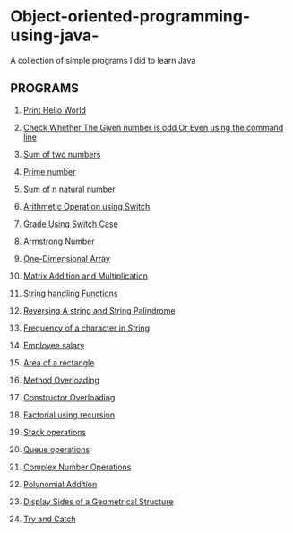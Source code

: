 # Object-oriented-programming-using-java-
A collection of simple programs I did to learn Java

## PROGRAMS

1. <a href="https://github.com/joel-tm/Object-oriented-programming-using-java/tree/main/Programs/program1" target="_blank">Print Hello World</a>

2. <a href="https://github.com/joel-tm/Object-oriented-programming-using-java/tree/main/Programs/program2" target="_blank">Check Whether The Given number is odd Or Even using the command line</a>

3. <a href="https://github.com/joel-tm/Object-oriented-programming-using-java/tree/main/Programs/program3">Sum of two numbers</a>

4. <a href="https://github.com/joel-tm/Object-oriented-programming-using-java/tree/main/Programs/program4">Prime number</a>

5. <a href="https://github.com/joel-tm/Object-oriented-programming-using-java/tree/main/Programs/program5">Sum of n natural number</a>

6. <a href="https://github.com/joel-tm/Object-oriented-programming-using-java/tree/main/Programs/program6">Arithmetic Operation using Switch</a>

7. <a href="https://github.com/joel-tm/Object-oriented-programming-using-java/tree/main/Programs/program7">Grade Using Switch Case</a>

8. <a href="https://github.com/joel-tm/Object-oriented-programming-using-java/tree/main/Programs/program8">Armstrong Number</a>

9. <a href="https://github.com/joel-tm/Object-oriented-programming-using-java/blob/main/Programs/Array.java">One-Dimensional Array</a>

10. <a href="https://github.com/joel-tm/Object-oriented-programming-using-java/blob/main/Programs/TwoArray.java">Matrix Addition and Multiplication</a>

11. <a href="https://github.com/joel-tm/Object-oriented-programming-using-java/blob/main/Programs/FuncString.java">String handling Functions</a>

12. <a href="https://github.com/joel-tm/Object-oriented-programming-using-java/blob/main/Programs/RevS.java">Reversing A string and String Palindrome</a>

13. <a href="https://github.com/joel-tm/Object-oriented-programming-using-java/blob/main/Programs/Occu.java">Frequency of a character in String</a>

14. <a href="https://github.com/joel-tm/Object-oriented-programming-using-java/blob/main/Programs/Employee.java">Employee salary</a>

15. <a href="https://github.com/joel-tm/Object-oriented-programming-using-java/blob/main/Programs/Area.java">Area of a rectangle</a>

16. <a href="https://github.com/joel-tm/Object-oriented-programming-using-java/blob/main/Programs/MethOver.java">Method Overloading</a>

17. <a href="https://github.com/joel-tm/Object-oriented-programming-using-java/blob/main/Programs/Rectangle.java">Constructor Overloading</a>

18. <a href="https://github.com/joel-tm/Object-oriented-programming-using-java/blob/main/Programs/Rfact.java">Factorial using recursion</a>

19. <a href="https://github.com/joel-tm/Object-oriented-programming-using-java/blob/main/Programs/Jstack.java">Stack operations</a>

20. <a href="https://github.com/joel-tm/Object-oriented-programming-using-java/blob/main/Programs/Jqueue.java">Queue operations</a>

21. <a href="https://github.com/joel-tm/Object-oriented-programming-using-java/blob/main/Programs/Complex.java">Complex Number Operations</a>

22. <a href="https://github.com/joel-tm/Object-oriented-programming-using-java/blob/main/Programs/polynomial.java">Polynomial Addition</a>

23. <a href="https://github.com/joel-tm/Object-oriented-programming-using-java/blob/main/Programs/Shape1.java">Display Sides of a Geometrical Structure</a>

24. <a href="https://github.com/joel-tm/Object-oriented-programming-using-java/blob/main/Programs/trycatch.java">Try and Catch</a>


